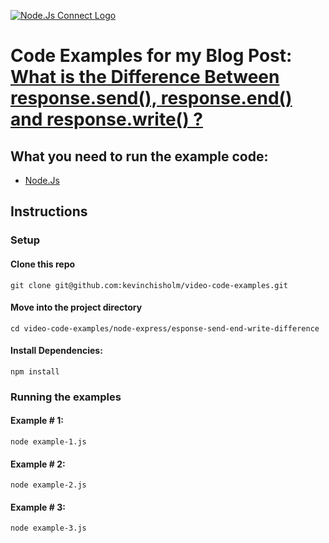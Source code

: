 [![Node.Js Connect Logo](https://sub1.kevinchisholm.com/blog/images/node-js-logo-200.png)](https://blog.kevinchisholm.com/javascript/node-js/express-js/sending-multiple-http-responses/)

# Code Examples for my Blog Post: [What is the Difference Between response.send(), response.end() and response.write() ?](https://blog.kevinchisholm.com/javascript/node-js/express-js/sending-multiple-http-responses/)

## What you need to run the example code:

* [Node.Js](https://nodejs.org)

## Instructions

### Setup

#### Clone this repo

```
git clone git@github.com:kevinchisholm/video-code-examples.git
```
#### Move into the project directory

```
cd video-code-examples/node-express/esponse-send-end-write-difference
```

#### Install Dependencies:

```
npm install
```

### Running the examples

#### Example # 1:

```
node example-1.js
```

#### Example # 2:

```
node example-2.js
```

#### Example # 3:

```
node example-3.js
```
